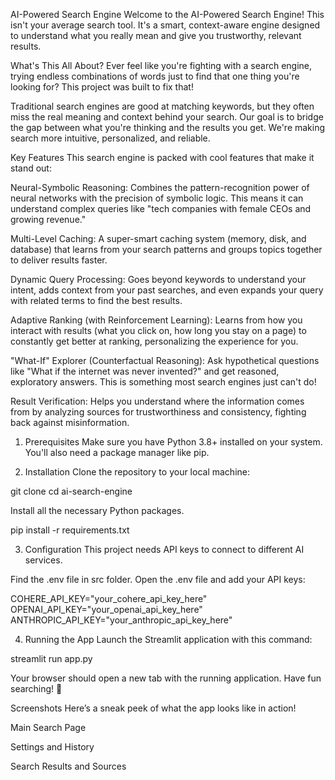 AI-Powered Search Engine
Welcome to the AI-Powered Search Engine! This isn't your average search tool. It's a smart, context-aware engine designed to understand what you really mean and give you trustworthy, relevant results.

What's This All About?
Ever feel like you're fighting with a search engine, trying endless combinations of words just to find that one thing you're looking for? This project was built to fix that!

Traditional search engines are good at matching keywords, but they often miss the real meaning and context behind your search. Our goal is to bridge the gap between what you're thinking and the results you get. We're making search more intuitive, personalized, and reliable.

Key Features
This search engine is packed with cool features that make it stand out:

Neural-Symbolic Reasoning: Combines the pattern-recognition power of neural networks with the precision of symbolic logic. This means it can understand complex queries like "tech companies with female CEOs and growing revenue."

Multi-Level Caching: A super-smart caching system (memory, disk, and database) that learns from your search patterns and groups topics together to deliver results faster.

Dynamic Query Processing: Goes beyond keywords to understand your intent, adds context from your past searches, and even expands your query with related terms to find the best results.

Adaptive Ranking (with Reinforcement Learning): Learns from how you interact with results (what you click on, how long you stay on a page) to constantly get better at ranking, personalizing the experience for you.

"What-If" Explorer (Counterfactual Reasoning): Ask hypothetical questions like "What if the internet was never invented?" and get reasoned, exploratory answers. This is something most search engines just can't do!

Result Verification: Helps you understand where the information comes from by analyzing sources for trustworthiness and consistency, fighting back against misinformation.

1. Prerequisites
Make sure you have Python 3.8+ installed on your system. You'll also need a package manager like pip.

2. Installation
Clone the repository to your local machine:

git clone 
cd ai-search-engine

Install all the necessary Python packages.

pip install -r requirements.txt

3. Configuration
This project needs API keys to connect to different AI services.

Find the .env file in src folder. Open the .env file and add your API keys:

COHERE_API_KEY="your_cohere_api_key_here"
OPENAI_API_KEY="your_openai_api_key_here"
ANTHROPIC_API_KEY="your_anthropic_api_key_here"

4. Running the App
Launch the Streamlit application with this command:

streamlit run app.py

Your browser should open a new tab with the running application. Have fun searching! 🎉

Screenshots
Here’s a sneak peek of what the app looks like in action!

Main Search Page

Settings and History

Search Results and Sources
